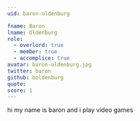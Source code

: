 ```yaml
---
uid: baron-oldenburg

fname: Baron
lname: Oldenburg
role:
  - overlord: true
  - member: true
  - accomplice: true
avatar: baron-oldenburg.jpg
twitter: baron
github: boldenburg
quote: 
score: 1
---
```


hi my name is baron and i play video games
